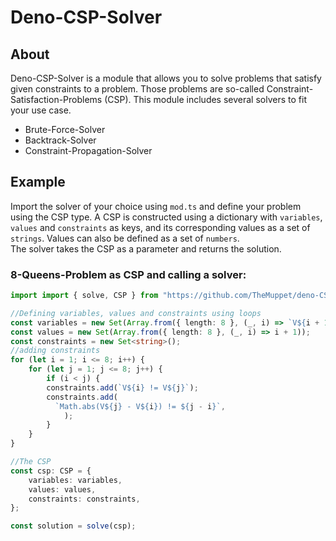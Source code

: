 # Deno-CSP-Solver

## About

Deno-CSP-Solver is a module that allows you to solve problems that satisfy given
constraints to a problem. Those problems are so-called
Constraint-Satisfaction-Problems (CSP). This module includes several solvers to
fit your use case.

- Brute-Force-Solver
- Backtrack-Solver
- Constraint-Propagation-Solver

## Example

Import the solver of your choice using `mod.ts` and define your problem using
the CSP type. A CSP is constructed using a dictionary with `variables`, `values`
and `constraints` as keys, and its corresponding values as a set of `strings`.
Values can also be defined as a set of `numbers`.\
The solver takes the CSP as a parameter and returns the solution.

### 8-Queens-Problem as CSP and calling a solver:

```ts
import import { solve, CSP } from "https://github.com/TheMuppet/deno-CSP/blob/main/mod.ts";

//Defining variables, values and constraints using loops 
const variables = new Set(Array.from({ length: 8 }, (_, i) => `V${i + 1}`));
const values = new Set(Array.from({ length: 8 }, (_, i) => i + 1));
const constraints = new Set<string>();
//adding constraints
for (let i = 1; i <= 8; i++) {
    for (let j = 1; j <= 8; j++) {
        if (i < j) {
        constraints.add(`V${i} != V${j}`);
        constraints.add(
          `Math.abs(V${j} - V${i}) != ${j - i}`,
            );
        }
    }
}

//The CSP  
const csp: CSP = {
    variables: variables,
    values: values,
    constraints: constraints,
};

const solution = solve(csp);
```
